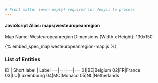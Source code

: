 ```yaml
---
# Front matter (even empty) required for Jekyll to process
---
```


#### JavaScript Alias: maps/westeuropeanregion

Map Name: Westeuropeanregion
Dimensions (Width x Height): 130x150



{% embed_spec_map westeuropeanregion-map.js %}

### List of Entities

ID | Short label | Label
---|---|---|---
01|BE|Belgium
02|FR|France
03|LU|Luxembourg
04|MC|Monaco
05|NL|Netherlands

